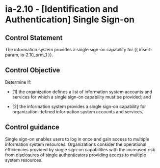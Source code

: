 # ia-2.10 - \[Identification and Authentication\] Single Sign-on

## Control Statement

The information system provides a single sign-on capability for {{ insert: param, ia-2.10_prm_1 }}.

## Control Objective

Determine if:

- \[1\] the organization defines a list of information system accounts and services for which a single sign-on capability must be provided; and

- \[2\] the information system provides a single sign-on capability for organization-defined information system accounts and services.

## Control guidance

Single sign-on enables users to log in once and gain access to multiple information system resources. Organizations consider the operational efficiencies provided by single sign-on capabilities with the increased risk from disclosures of single authenticators providing access to multiple system resources.
